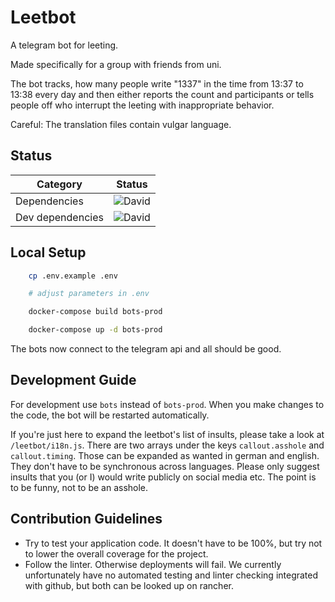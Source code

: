 # Leetbot

A telegram bot for leeting.

Made specifically for a group with friends from uni.

The bot tracks, how many people write "1337" in the time from 13:37 to 13:38
every day and then either reports the count and participants or tells people off
who interrupt the leeting with inappropriate behavior.

Careful: The translation files contain vulgar language.

## Status

| Category         | Status                                                             |
| ---------------- | ------------------------------------------------------------------ |
| Dependencies     | ![David](https://img.shields.io/david/yeldirium/telegram-bots)     |
| Dev dependencies | ![David](https://img.shields.io/david/dev/yeldirium/telegram-bots) |

## Local Setup

```bash
    cp .env.example .env

    # adjust parameters in .env

    docker-compose build bots-prod

    docker-compose up -d bots-prod
```

The bots now connect to the telegram api and all should be good.

## Development Guide

For development use `bots` instead of `bots-prod`. When you make changes to the
code, the bot will be restarted automatically.

If you're just here to expand the leetbot's list of insults, please take a look
at `/leetbot/i18n.js`. There are two arrays under the keys `callout.asshole` and
`callout.timing`. Those can be expanded as wanted in german and english. They
don't have to be synchronous across languages.
Please only suggest insults that you (or I) would write publicly on social media
etc. The point is to be funny, not to be an asshole.

## Contribution Guidelines

- Try to test your application code. It doesn't have to be 100%, but try not to
  lower the overall coverage for the project.
- Follow the linter. Otherwise deployments will fail. We currently unfortunately
  have no automated testing and linter checking integrated with github, but both
  can be looked up on rancher.
